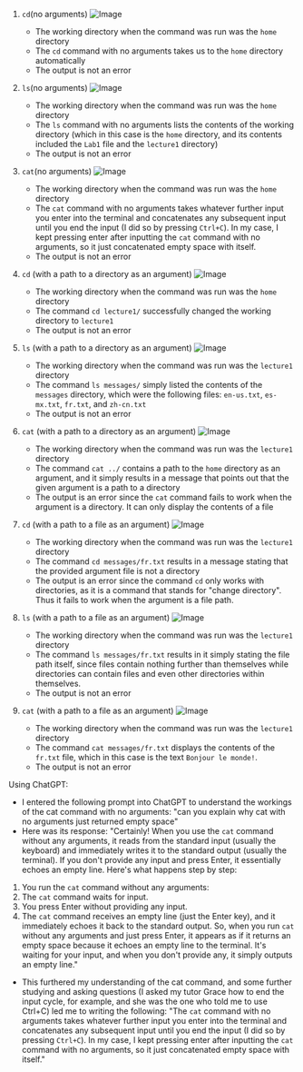 1. `cd`(no arguments)
   ![Image](cd_no_arguments.png)
   - The working directory when the command was run was the `home` directory
   - The `cd` command with no arguments takes us to the `home` directory automatically
   - The output is not an error

2. `ls`(no arguments)
   ![Image](ls_no_arguments.png)
   - The working directory when the command was run was the `home` directory
   - The `ls` command with no arguments lists the contents of the working directory (which in this case is the `home` directory, and its contents included the `Lab1` file and the `lecture1` directory)
   - The output is not an error
  
3. `cat`(no arguments)
   ![Image](cat_no_arguments.png)
   - The working directory when the command was run was the `home` directory
   - The `cat` command with no arguments takes whatever further input you enter into the terminal and concatenates any subsequent input until you end the input (I did so by pressing `Ctrl+C`). In my case, I kept pressing enter after inputting the `cat` command with no arguments, so it just concatenated empty space with itself.
   - The output is not an error
     
4. `cd` (with a path to a directory as an argument)
   ![Image](cd_directory_path.png)
   - The working directory when the command was run was the `home` directory
   - The command `cd lecture1/` successfully changed the working directory to `lecture1`
   - The output is not an error
     
5. `ls` (with a path to a directory as an argument)
   ![Image](ls_directory_path.png)
   - The working directory when the command was run was the `lecture1` directory
   - The command `ls messages/` simply listed the contents of the `messages` directory, which were the following files: `en-us.txt`, `es-mx.txt`, `fr.txt`, and `zh-cn.txt`
   - The output is not an error

6. `cat` (with a path to a directory as an argument)
   ![Image](cat_directory_path.png)
   - The working directory when the command was run was the `lecture1` directory
   - The command `cat ../` contains a path to the `home` directory as an argument, and it simply results in a message that points out that the given argument is a path to a directory
   - The output is an error since the `cat` command fails to work when the argument is a directory. It can only display the contents of a file
  
7. `cd` (with a path to a file as an argument)
   ![Image](cd_file_path.png)
   - The working directory when the command was run was the `lecture1` directory
   - The command `cd messages/fr.txt` results in a message stating that the provided argument file is not a directory
   - The output is an error since the command `cd` only works with directories, as it is a command that stands for "change directory". Thus it fails to work when the argument is a file path.
  
8. `ls` (with a path to a file as an argument)
   ![Image](ls_file_path.png)
   - The working directory when the command was run was the `lecture1` directory
   - The command `ls messages/fr.txt` results in it simply stating the file path itself, since files contain nothing further than themselves while directories can contain files and even other directories within themselves.
   - The output is not an error
  
9. `cat` (with a path to a file as an argument)
    ![Image](cat_file_path.png)
   - The working directory when the command was run was the `lecture1` directory
   - The command `cat messages/fr.txt` displays the contents of the `fr.txt` file, which in this case is the text `Bonjour le monde!`.
   - The output is not an error







  
Using ChatGPT:
- I entered the following prompt into ChatGPT to understand the workings of the cat command with no arguments: "can you explain why cat with no arguments just returned empty space"
- Here was its response:
  "Certainly! When you use the `cat` command without any arguments, it reads from the standard input (usually the keyboard) and immediately writes it to the standard output (usually the terminal). If you don't provide any input and press Enter, it essentially echoes an empty line.
Here's what happens step by step:
1. You run the `cat` command without any arguments:
2. The `cat` command waits for input.
3. You press Enter without providing any input.
4. The `cat` command receives an empty line (just the Enter key), and it immediately echoes it back to the standard output.
So, when you run `cat` without any arguments and just press Enter, it appears as if it returns an empty space because it echoes an empty line to the terminal. It's waiting for your input, and when you don't provide any, it simply outputs an empty line."
- This furthered my understanding of the cat command, and some further studying and asking questions (I asked my tutor Grace how to end the input cycle, for example, and she was the one who told me to use Ctrl+C) led me to writing the following:
  "The `cat` command with no arguments takes whatever further input you enter into the terminal and concatenates any subsequent input until you end the input (I did so by pressing `Ctrl+C`). In my case, I kept pressing enter after inputting the `cat` command with no arguments, so it just concatenated empty space with itself."
  












